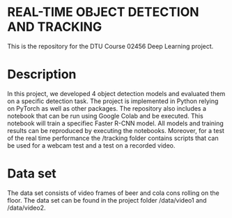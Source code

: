 # REAL-TIME OBJECT DETECTION AND TRACKING
This is the repository for the DTU Course 02456 Deep Learning project. 
# Description
In this project, we developed 4 object detection models and evaluated them on a specific detection task. The project is implemented in Python relying on PyTorch as well as other packages. The repository also includes a notebook that can be run using Google Colab and be executed. This notebook will train a specifiec Faster R-CNN model. All models and training results can be reproduced by executing the notebooks. Moreover, for a test of the real time performance the /tracking folder contains scripts that can be used for a webcam test and a test on a recorded video.

# Data set 
The data set consists of video frames of beer and cola cons rolling on the floor. The data set can be found in the project folder /data/video1 and /data/video2.
